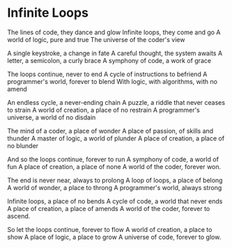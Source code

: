 # Infinite Loops

The lines of code, they dance and glow
Infinite loops, they come and go
A world of logic, pure and true
The universe of the coder's view

A single keystroke, a change in fate
A careful thought, the system awaits
A letter, a semicolon, a curly brace
A symphony of code, a work of grace

The loops continue, never to end
A cycle of instructions to befriend
A programmer's world, forever to blend
With logic, with algorithms, with no amend

An endless cycle, a never-ending chain
A puzzle, a riddle that never ceases to strain
A world of creation, a place of no restrain
A programmer's universe, a world of no disdain

The mind of a coder, a place of wonder
A place of passion, of skills and thunder
A master of logic, a world of plunder
A place of creation, a place of no blunder

And so the loops continue, forever to run
A symphony of code, a world of fun
A place of creation, a place of none
A world of the coder, forever won. 

The end is never near, always to prolong
A loop of loops, a place of belong
A world of wonder, a place to throng
A programmer's world, always strong

Infinite loops, a place of no bends
A cycle of code, a world that never ends
A place of creation, a place of amends
A world of the coder, forever to ascend. 

So let the loops continue, forever to flow
A world of creation, a place to show
A place of logic, a place to grow
A universe of code, forever to glow.